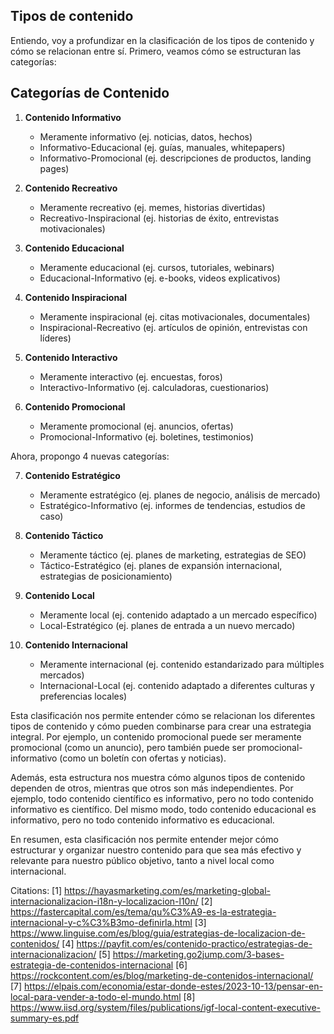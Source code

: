 ## Tipos de contenido



Entiendo, voy a profundizar en la clasificación de los tipos de contenido y cómo se relacionan entre sí. Primero, veamos cómo se estructuran las categorías:

## Categorías de Contenido

1. **Contenido Informativo**
   
   - Meramente informativo (ej. noticias, datos, hechos)
   - Informativo-Educacional (ej. guías, manuales, whitepapers)
   - Informativo-Promocional (ej. descripciones de productos, landing pages)

2. **Contenido Recreativo**
   
   - Meramente recreativo (ej. memes, historias divertidas)
   - Recreativo-Inspiracional (ej. historias de éxito, entrevistas motivacionales)

3. **Contenido Educacional**
   
   - Meramente educacional (ej. cursos, tutoriales, webinars)
   - Educacional-Informativo (ej. e-books, videos explicativos)

4. **Contenido Inspiracional**
   
   - Meramente inspiracional (ej. citas motivacionales, documentales)
   - Inspiracional-Recreativo (ej. artículos de opinión, entrevistas con líderes)

5. **Contenido Interactivo**
   
   - Meramente interactivo (ej. encuestas, foros)
   - Interactivo-Informativo (ej. calculadoras, cuestionarios)

6. **Contenido Promocional**
   
   - Meramente promocional (ej. anuncios, ofertas)
   - Promocional-Informativo (ej. boletines, testimonios)

Ahora, propongo 4 nuevas categorías:

7. **Contenido Estratégico**
   
   - Meramente estratégico (ej. planes de negocio, análisis de mercado)
   - Estratégico-Informativo (ej. informes de tendencias, estudios de caso)

8. **Contenido Táctico**
   
   - Meramente táctico (ej. planes de marketing, estrategias de SEO)
   - Táctico-Estratégico (ej. planes de expansión internacional, estrategias de posicionamiento)

9. **Contenido Local**
   
   - Meramente local (ej. contenido adaptado a un mercado específico)
   - Local-Estratégico (ej. planes de entrada a un nuevo mercado)

10. **Contenido Internacional**
    
    - Meramente internacional (ej. contenido estandarizado para múltiples mercados)
    - Internacional-Local (ej. contenido adaptado a diferentes culturas y preferencias locales)

Esta clasificación nos permite entender cómo se relacionan los diferentes tipos de contenido y cómo pueden combinarse para crear una estrategia integral. Por ejemplo, un contenido promocional puede ser meramente promocional (como un anuncio), pero también puede ser promocional-informativo (como un boletín con ofertas y noticias).

Además, esta estructura nos muestra cómo algunos tipos de contenido dependen de otros, mientras que otros son más independientes. Por ejemplo, todo contenido científico es informativo, pero no todo contenido informativo es científico. Del mismo modo, todo contenido educacional es informativo, pero no todo contenido informativo es educacional.

En resumen, esta clasificación nos permite entender mejor cómo estructurar y organizar nuestro contenido para que sea más efectivo y relevante para nuestro público objetivo, tanto a nivel local como internacional.

Citations:
[1] https://hayasmarketing.com/es/marketing-global-internacionalizacion-i18n-y-localizacion-l10n/
[2] https://fastercapital.com/es/tema/qu%C3%A9-es-la-estrategia-internacional-y-c%C3%B3mo-definirla.html
[3] https://www.linguise.com/es/blog/guia/estrategias-de-localizacion-de-contenidos/
[4] https://payfit.com/es/contenido-practico/estrategias-de-internacionalizacion/
[5] https://marketing.go2jump.com/3-bases-estrategia-de-contenidos-internacional
[6] https://rockcontent.com/es/blog/marketing-de-contenidos-internacional/
[7] https://elpais.com/economia/estar-donde-estes/2023-10-13/pensar-en-local-para-vender-a-todo-el-mundo.html
[8] https://www.iisd.org/system/files/publications/igf-local-content-executive-summary-es.pdf
